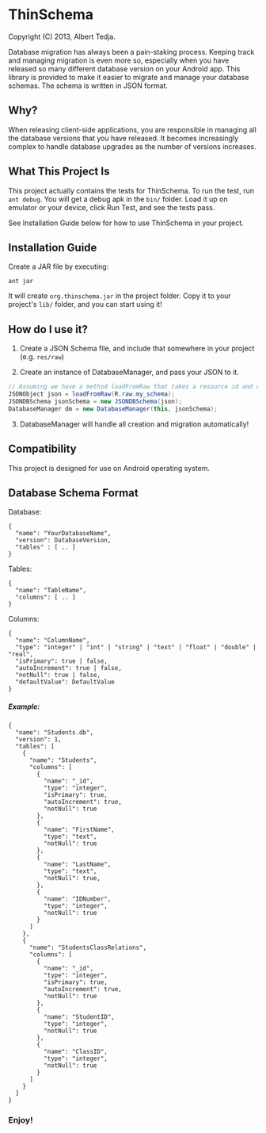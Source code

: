ThinSchema
==========

Copyright (C) 2013, Albert Tedja.

Database migration has always been a pain-staking process. Keeping track and managing migration is even more so, especially when you have released so many different database version on your Android app. 
This library is provided to make it easier to migrate and manage your database schemas. The schema is written in JSON format. 

## Why?

When releasing client-side applications, you are responsible in managing all the database versions that you have released. It becomes increasingly complex to handle database upgrades as the number of versions increases.

## What This Project Is

This project actually contains the tests for ThinSchema. To run the test, run `ant debug`.  You will get a debug apk in the `bin/` folder. Load it up on emulator or your device, click Run Test, and see the tests pass.

See Installation Guide below for how to use ThinSchema in your project.

## Installation Guide

Create a JAR file by executing:

```
ant jar
```

It will create `org.thinschema.jar` in the project folder. Copy it to your project's `lib/` folder, and you can start using it!

## How do I use it?

1. Create a JSON Schema file, and include that somewhere in your project (e.g. `res/raw`)

2. Create an instance of DatabaseManager, and pass your JSON to it.

```java
// Assuming we have a method loadFromRaw that takes a resource id and returns the JSONObject
JSONObject json = loadFromRaw(R.raw.my_schema);
JSONDBSchema jsonSchema = new JSONDBSchema(json);
DatabaseManager dm = new DatabaseManager(this, jsonSchema);
```

3. DatabaseManager will handle all creation and migration automatically!

## Compatibility

This project is designed for use on Android operating system.

## Database Schema Format

Database:

```
{
  "name": "YourDatabaseName",
  "version": DatabaseVersion,
  "tables" : [ .. ]
}
```

Tables:

```
{
  "name": "TableName",
  "columns": [ .. ]
}
```

Columns:

```
{
  "name": "ColumnName",
  "type": "integer" | "int" | "string" | "text" | "float" | "double" | "real",
  "isPrimary": true | false,
  "autoIncrement": true | false,
  "notNull": true | false,
  "defaultValue": DefaultValue 
}
```

##### Example:

```
{
  "name": "Students.db",
  "version": 1,
  "tables": [
    {
      "name": "Students",
      "columns": [
        {
          "name": "_id",
          "type": "integer",
          "isPrimary": true,
          "autoIncrement": true,
          "notNull": true
        },
        {
          "name": "FirstName",
          "type": "text",
          "notNull": true
        },
        {
          "name": "LastName",
          "type": "text",
          "notNull": true,
        },
        {
          "name": "IDNumber",
          "type": "integer",
          "notNull": true
        }
      ]
    },
    {
      "name": "StudentsClassRelations",
      "columns": [
        {
          "name": "_id",
          "type": "integer",
          "isPrimary": true,
          "autoIncrement": true,
          "notNull": true
        },
        {
          "name": "StudentID",
          "type": "integer",
          "notNull": true
        },
        {
          "name": "ClassID",
          "type": "integer",
          "notNull": true
        }
      ]
    }
  ]
}
```

### Enjoy!


